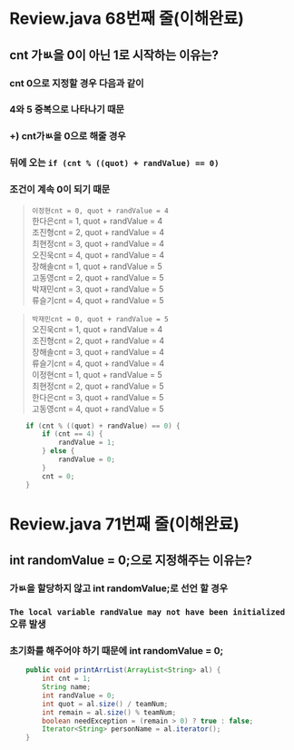 # Review.java 68번째 줄(이해완료)

## cnt 가ㅄ을 0이 아닌 1로 시작하는 이유는?

### cnt 0으로 지정할 경우 다음과 같이

### 4와 5 중복으로 나타나기 때문

### +) cnt가ㅄ을 0으로 해줄 경우

### 뒤에 오는 `if (cnt % ((quot) + randValue) == 0)`

### 조건이 계속 0이 되기 때문

> `이정현cnt = 0, quot + randValue = 4`<br>
> 한다은cnt = 1, quot + randValue = 4<br>
> 조진형cnt = 2, quot + randValue = 4<br>
> 최현정cnt = 3, quot + randValue = 4<br>
> 오진욱cnt = 4, quot + randValue = 4<br>
> 장해솔cnt = 1, quot + randValue = 5<br>
> 고동영cnt = 2, quot + randValue = 5<br>
> 박재민cnt = 3, quot + randValue = 5<br>
> 류슬기cnt = 4, quot + randValue = 5<br>

> `박재민cnt = 0, quot + randValue = 5`<br>
> 오진욱cnt = 1, quot + randValue = 4<br>
> 조진형cnt = 2, quot + randValue = 4<br>
> 장해솔cnt = 3, quot + randValue = 4<br>
> 류슬기cnt = 4, quot + randValue = 4<br>
> 이정현cnt = 1, quot + randValue = 5<br>
> 최현정cnt = 2, quot + randValue = 5<br>
> 한다은cnt = 3, quot + randValue = 5<br>
> 고동영cnt = 4, quot + randValue = 5<br>

```java
    if (cnt % ((quot) + randValue) == 0) {
        if (cnt == 4) {
            randValue = 1;
        } else {
            randValue = 0;
        }
        cnt = 0;
    }
```

# Review.java 71번째 줄(이해완료)

## int randomValue = 0;으로 지정해주는 이유는?

### 가ㅄ을 할당하지 않고 int randomValue;로 선언 할 경우

### `The local variable randValue may not have been initialized` 오류 발생

### **초기화**를 해주어야 하기 때문에 **int randomValue = 0;**

```java
    public void printArrList(ArrayList<String> al) {
        int cnt = 1;
        String name;
        int randValue = 0;
        int quot = al.size() / teamNum;
        int remain = al.size() % teamNum;
        boolean needException = (remain > 0) ? true : false;
        Iterator<String> personName = al.iterator();
    }
```
